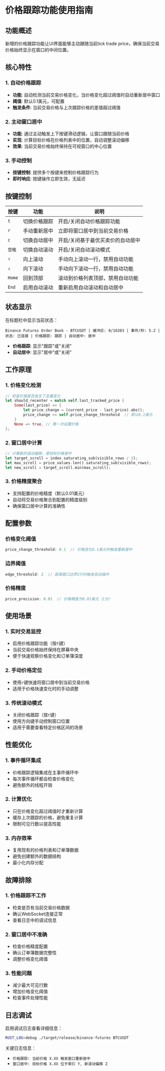 # 价格跟踪功能使用指南

## 功能概述

新增的价格跟踪功能让UI界面能够主动跟随当前tick trade price，确保当前交易价格始终显示在窗口的中间位置。

## 核心特性

### 1. 自动价格跟踪
- **功能**: 自动检测当前交易价格变化，当价格变化超过阈值时自动重新居中窗口
- **阈值**: 默认0.1美元，可配置
- **触发条件**: 当前交易价格与上次跟踪价格的差值超过阈值

### 2. 主动窗口居中
- **功能**: 通过主动触发上下按键滑动逻辑，让窗口跟随当前价格
- **实现**: 计算目标价格在价格列表中的位置，自动调整滚动偏移
- **效果**: 当前交易价格始终保持在可视窗口的中心位置

### 3. 手动控制
- **按键控制**: 提供多个按键来控制价格跟踪行为
- **即时响应**: 按键操作立即生效，无延迟

## 按键控制

| 按键 | 功能 | 说明 |
|------|------|------|
| `t` | 切换价格跟踪 | 开启/关闭自动价格跟踪功能 |
| `r` | 手动重新居中 | 立即将窗口居中到当前交易价格 |
| `c` | 切换自动居中 | 开启/关闭基于最优买卖价的自动居中 |
| `空格` | 切换自动滚动 | 开启/关闭自动滚动模式 |
| `↑` | 向上滚动 | 手动向上滚动一行，禁用自动功能 |
| `↓` | 向下滚动 | 手动向下滚动一行，禁用自动功能 |
| `Home` | 回到顶部 | 滚动到价格列表顶部，禁用自动功能 |
| `End` | 启用自动滚动 | 重新启用自动滚动和自动居中 |

## 状态显示

在标题栏中显示当前状态：
```
Binance Futures Order Book - BTCUSDT | 缓冲区: 0/16383 | 事件/秒: 5.2 | 状态: 已连接 | 价格跟踪: 跟踪 | 自动居中: 居中
```

- **价格跟踪**: 显示"跟踪"或"关闭"
- **自动居中**: 显示"居中"或"关闭"

## 工作原理

### 1. 价格变化检测
```rust
// 检查价格是否发生了显著变化
let should_recenter = match self.last_tracked_price {
    Some(last_price) => {
        let price_change = (current_price - last_price).abs();
        price_change >= self.price_change_threshold  // 默认0.1美元
    }
    None => true, // 第一次设置价格
};
```

### 2. 窗口居中计算
```rust
// 计算新的滚动偏移，使目标价格居中
let target_scroll = index.saturating_sub(visible_rows / 2);
let max_scroll = price_values.len().saturating_sub(visible_rows);
let new_scroll = target_scroll.min(max_scroll);
```

### 3. 价格精度聚合
- 支持配置的价格精度（默认0.01美元）
- 自动将交易价格聚合到配置的精度级别
- 确保窗口居中计算的准确性

## 配置参数

### 价格变化阈值
```rust
price_change_threshold: 0.1  // 价格变化0.1美元时触发重新居中
```

### 边界阈值
```rust
edge_threshold: 2  // 距离窗口边界2行时触发自动操作
```

### 价格精度
```rust
price_precision: 0.01  // 价格精度为0.01美元（1分）
```

## 使用场景

### 1. 实时交易监控
- 启用价格跟踪功能（按`t`键）
- 当前交易价格始终保持在屏幕中央
- 便于快速观察价格变化和订单簿深度

### 2. 手动价格定位
- 使用`r`键快速将窗口居中到当前交易价格
- 适用于价格快速变化时的手动调整

### 3. 传统滚动模式
- 关闭价格跟踪（按`t`键）
- 使用方向键手动控制窗口位置
- 适用于需要查看特定价格区间的场景

## 性能优化

### 1. 事件循环集成
- 价格跟踪逻辑集成在主事件循环中
- 每次事件循环都会检查价格变化
- 避免额外的线程开销

### 2. 计算优化
- 只在价格变化超过阈值时才重新计算
- 缓存上次跟踪的价格，避免重复计算
- 限制可见行数以提高性能

### 3. 内存效率
- 复用现有的价格列表和订单簿数据
- 避免创建额外的数据结构
- 最小化内存分配

## 故障排除

### 1. 价格跟踪不工作
- 检查是否有当前交易价格数据
- 确认WebSocket连接正常
- 查看日志中的调试信息

### 2. 窗口居中不准确
- 检查价格精度配置
- 确认订单簿数据完整性
- 调整价格变化阈值

### 3. 性能问题
- 减少最大可见行数
- 增加价格变化阈值
- 检查事件处理性能

## 日志调试

启用调试日志查看详细信息：
```bash
RUST_LOG=debug ./target/release/binance-futures BTCUSDT
```

关键日志信息：
- `价格跟踪: 当前价格 X.XX 触发窗口重新居中`
- `窗口居中: 目标价格 X.XX 位于索引 Y, 新滚动偏移 Z`
